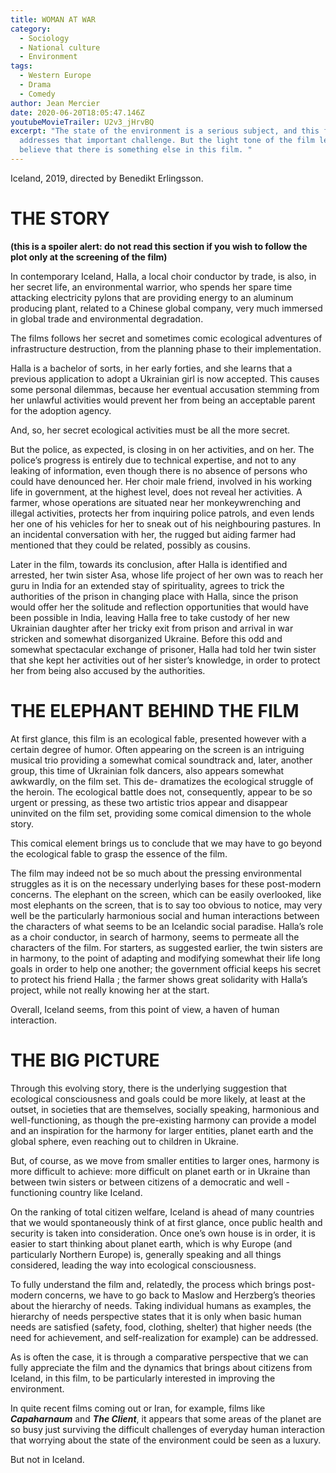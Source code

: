 ```yaml
---
title: WOMAN AT WAR
category:
  - Sociology
  - National culture
  - Environment
tags:
  - Western Europe
  - Drama
  - Comedy
author: Jean Mercier
date: 2020-06-20T18:05:47.146Z
youtubeMovieTrailer: U2v3_jHrvBQ
excerpt: "The state of the environment is a serious subject, and this film
  addresses that important challenge. But the light tone of the film leads us to
  believe that there is something else in this film. "
---
```

Iceland, 2019, directed by Benedikt Erlingsson.

# [](<>)THE STORY

**(this is a spoiler alert: do not read this section if you wish to follow the plot only at the screening of the film)**

In contemporary Iceland, Halla, a local choir conductor by trade, is also, in her secret life, an environmental warrior, who spends her spare time attacking electricity pylons that are providing energy to an aluminum producing plant, related to a Chinese global company, very much immersed in global trade and environmental degradation.

The films follows her secret and sometimes comic ecological adventures of infrastructure destruction, from the planning phase to their implementation.

Halla is a bachelor of sorts, in her early forties, and she learns that a previous application to adopt a Ukrainian girl is now accepted. This causes some personal dilemmas, because her eventual accusation stemming from her unlawful activities would prevent her from being an acceptable parent for the adoption agency.

And, so, her secret ecological activities must be all the more secret.

But the police, as expected, is closing in on her activities, and on her. The police’s progress is entirely due to technical expertise, and not to any leaking of information, even though there is no absence of persons who could have denounced her. Her choir male friend, involved in his working life in government, at the highest level, does not reveal her activities. A farmer, whose operations are situated near her monkeywrenching and illegal activities, protects her from inquiring police patrols, and even lends her one of his vehicles for her to sneak out of his neighbouring pastures. In an incidental conversation with her, the rugged but aiding farmer had mentioned that they could be related, possibly as cousins.

Later in the film, towards its conclusion, after Halla is identified and arrested, her twin sister Asa, whose life project of her own was to reach her guru in India for an extended stay of spirituality, agrees to trick the authorities of the prison in changing place with Halla, since the prison would offer her the solitude and reflection opportunities that would have been possible in India, leaving Halla free to take custody of her new Ukrainian daughter after her tricky exit from prison and arrival in war stricken and somewhat disorganized Ukraine. Before this odd and somewhat spectacular exchange of prisoner, Halla had told her twin sister that she kept her activities out of her sister’s knowledge, in order to protect her from being also accused by the authorities.

# THE ELEPHANT BEHIND THE FILM

At first glance, this film is an ecological fable, presented however with a certain degree of humor. Often appearing on the screen is an intriguing musical trio providing a somewhat comical soundtrack and, later, another group, this time of Ukrainian folk dancers, also appears somewhat awkwardly, on the film set. This de- dramatizes the ecological struggle of the heroin. The ecological battle does not, consequently, appear to be so urgent or pressing, as these two artistic trios appear and disappear uninvited on the film set, providing some comical dimension to the whole story.

This comical element brings us to conclude that we may have to go beyond the ecological fable to grasp the essence of the film.

The film may indeed not be so much about the pressing environmental struggles as it is on the necessary underlying bases for these post-modern concerns. The elephant on the screen, which can be easily overlooked, like most elephants on the screen, that is to say too obvious to notice, may very well be the particularly harmonious social and human interactions between the characters of what seems to be an Icelandic social paradise. Halla’s role as a choir conductor, in search of harmony, seems to permeate all the characters of the film. For starters, as suggested earlier, the twin sisters are in harmony, to the point of adapting and modifying somewhat their life long goals in order to help one another; the government official keeps his secret to protect his friend Halla ; the farmer shows great solidarity with Halla’s project, while not really knowing her at the start.

Overall, Iceland seems, from this point of view, a haven of human interaction.

# THE BIG PICTURE

Through this evolving story, there is the underlying suggestion that ecological consciousness and goals could be more likely, at least at the outset, in societies that are themselves, socially speaking, harmonious and well-functioning, as though the pre-existing harmony can provide a model and an inspiration for the harmony for larger entities, planet earth and the global sphere, even reaching out to children in Ukraine.

But, of course, as we move from smaller entities to larger ones, harmony is more difficult to achieve: more difficult on planet earth or in Ukraine than between twin sisters or between citizens of a democratic and well -functioning country like Iceland.

On the ranking of total citizen welfare, Iceland is ahead of many countries that we would spontaneously think of at first glance, once public health and security is taken into consideration. Once one’s own house is in order, it is easier to start thinking about planet earth, which is why Europe (and particularly Northern Europe) is, generally speaking and all things considered, leading the way into ecological consciousness.

To fully understand the film and, relatedly, the process which brings post-modern concerns, we have to go back to Maslow and Herzberg’s theories about the hierarchy of needs. Taking individual humans as examples, the hierarchy of needs perspective states that it is only when basic human needs are satisfied (safety, food, clothing, shelter) that higher needs (the need for achievement, and self-realization for example) can be addressed.

As is often the case, it is through a comparative perspective that we can fully appreciate the film and the dynamics that brings about citizens from Iceland, in this film, to be particularly interested in improving the environment.

In quite recent films coming out or Iran, for example, films like ***Capaharnaum*** and ***The Client***, it appears that some areas of the planet are so busy just surviving the difficult challenges of everyday human interaction that worrying about the state of the environment could be seen as a luxury.

But not in Iceland.